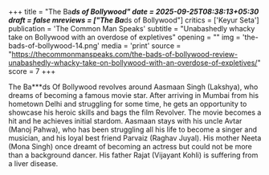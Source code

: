 +++
title = "The Ba***ds of Bollywood"
date = 2025-09-25T08:38:13+05:30
draft = false
mreviews = ["The Ba***ds of Bollywood"]
critics = ['Keyur Seta']
publication = 'The Common Man Speaks'
subtitle = "Unabashedly whacky take on Bollywood with an overdose of expletives"
opening = ""
img = 'the-bads-of-bollywood-14.png'
media = 'print'
source = "https://thecommonmanspeaks.com/the-bads-of-bollywood-review-unabashedly-whacky-take-on-bollywood-with-an-overdose-of-expletives/"
score = 7
+++

The Ba\*\*\*ds Of Bollywood revolves around Aasmaan Singh (Lakshya), who dreams of becoming a famous movie star. After arriving in Mumbai from his hometown Delhi and struggling for some time, he gets an opportunity to showcase his heroic skills and bags the film Revolver. The movie becomes a hit and he achieves initial stardom. Aasmaan stays with his uncle Avtar (Manoj Pahwa), who has been struggling all his life to become a singer and musician, and his loyal best friend Parvaiz (Raghav Juyal). His mother Neeta (Mona Singh) once dreamt of becoming an actress but could not be more than a background dancer. His father Rajat (Vijayant Kohli) is suffering from a liver disease.
